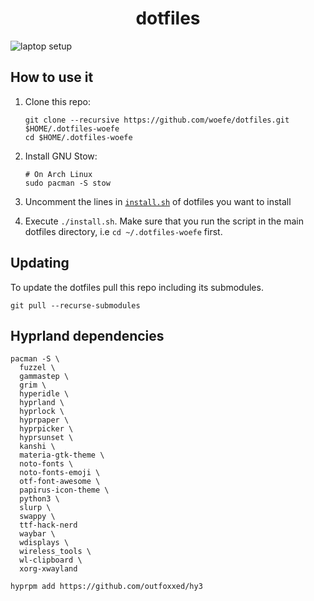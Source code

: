 <h1 align="center">dotfiles</h1>

![laptop setup](https://i.imgur.com/y5yAxSd.png)


## How to use it

1. Clone this repo:

    ```shell
    git clone --recursive https://github.com/woefe/dotfiles.git $HOME/.dotfiles-woefe
    cd $HOME/.dotfiles-woefe
    ```
2. Install GNU Stow:

    ```shell
    # On Arch Linux
    sudo pacman -S stow
    ```
3. Uncomment the lines in [`install.sh`](./install.sh) of dotfiles you want to install
4. Execute `./install.sh`.
    Make sure that you run the script in the main dotfiles directory, i.e `cd ~/.dotfiles-woefe` first.

## Updating
To update the dotfiles pull this repo including its submodules.

```
git pull --recurse-submodules
```

## Hyprland dependencies
```
pacman -S \
  fuzzel \
  gammastep \
  grim \
  hyperidle \
  hyprland \
  hyprlock \
  hyprpaper \
  hyprpicker \
  hyprsunset \
  kanshi \
  materia-gtk-theme \
  noto-fonts \
  noto-fonts-emoji \
  otf-font-awesome \
  papirus-icon-theme \
  python3 \
  slurp \
  swappy \
  ttf-hack-nerd
  waybar \
  wdisplays \
  wireless_tools \
  wl-clipboard \
  xorg-xwayland

hyprpm add https://github.com/outfoxxed/hy3
```
